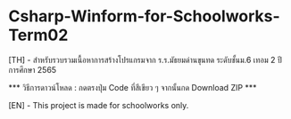 # Csharp-Winform-for-Schoolworks-Term02
[TH] - สำหรับรวบรวมเนื้อหาการสร้างโปรแกรมจาก ร.ร.มัธยมด่านขุนทด ระดับชั้นม.6 เทอม 2 ปีการศึกษา 2565

*** วิธีการดาวน์โหลด : กดตรงปุ่ม Code ที่สีเขียว ๆ จากนั้นกด Download ZIP ***

[EN] - This project is made for schoolworks only. 
